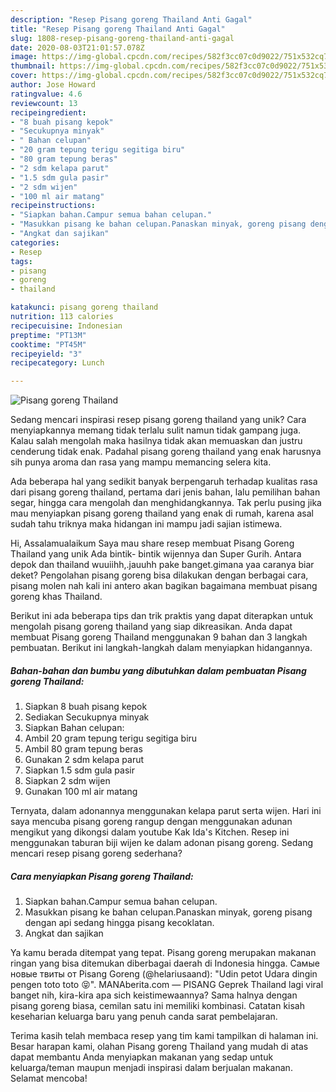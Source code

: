 ```yaml
---
description: "Resep Pisang goreng Thailand Anti Gagal"
title: "Resep Pisang goreng Thailand Anti Gagal"
slug: 1808-resep-pisang-goreng-thailand-anti-gagal
date: 2020-08-03T21:01:57.078Z
image: https://img-global.cpcdn.com/recipes/582f3cc07c0d9022/751x532cq70/pisang-goreng-thailand-foto-resep-utama.jpg
thumbnail: https://img-global.cpcdn.com/recipes/582f3cc07c0d9022/751x532cq70/pisang-goreng-thailand-foto-resep-utama.jpg
cover: https://img-global.cpcdn.com/recipes/582f3cc07c0d9022/751x532cq70/pisang-goreng-thailand-foto-resep-utama.jpg
author: Jose Howard
ratingvalue: 4.6
reviewcount: 13
recipeingredient:
- "8 buah pisang kepok"
- "Secukupnya minyak"
- " Bahan celupan"
- "20 gram tepung terigu segitiga biru"
- "80 gram tepung beras"
- "2 sdm kelapa parut"
- "1.5 sdm gula pasir"
- "2 sdm wijen"
- "100 ml air matang"
recipeinstructions:
- "Siapkan bahan.Campur semua bahan celupan."
- "Masukkan pisang ke bahan celupan.Panaskan minyak, goreng pisang dengan api sedang hingga pisang kecoklatan."
- "Angkat dan sajikan"
categories:
- Resep
tags:
- pisang
- goreng
- thailand

katakunci: pisang goreng thailand 
nutrition: 113 calories
recipecuisine: Indonesian
preptime: "PT13M"
cooktime: "PT45M"
recipeyield: "3"
recipecategory: Lunch

---
```



![Pisang goreng Thailand](https://img-global.cpcdn.com/recipes/582f3cc07c0d9022/751x532cq70/pisang-goreng-thailand-foto-resep-utama.jpg)

Sedang mencari inspirasi resep pisang goreng thailand yang unik? Cara menyiapkannya memang tidak terlalu sulit namun tidak gampang juga. Kalau salah mengolah maka hasilnya tidak akan memuaskan dan justru cenderung tidak enak. Padahal pisang goreng thailand yang enak harusnya sih punya aroma dan rasa yang mampu memancing selera kita.

Ada beberapa hal yang sedikit banyak berpengaruh terhadap kualitas rasa dari pisang goreng thailand, pertama dari jenis bahan, lalu pemilihan bahan segar, hingga cara mengolah dan menghidangkannya. Tak perlu pusing jika mau menyiapkan pisang goreng thailand yang enak di rumah, karena asal sudah tahu triknya maka hidangan ini mampu jadi sajian istimewa.

Hi, Assalamualaikum Saya mau share resep membuat Pisang Goreng Thailand yang unik Ada bintik- bintik wijennya dan Super Gurih. Antara depok dan thailand wuuiihh,.jauuhh pake banget.gimana yaa caranya biar deket? Pengolahan pisang goreng bisa dilakukan dengan berbagai cara, pisang molen nah kali ini antero akan bagikan bagaimana membuat pisang goreng khas Thailand.


Berikut ini ada beberapa tips dan trik praktis yang dapat diterapkan untuk mengolah pisang goreng thailand yang siap dikreasikan. Anda dapat membuat Pisang goreng Thailand menggunakan 9 bahan dan 3 langkah pembuatan. Berikut ini langkah-langkah dalam menyiapkan hidangannya.

<!--inarticleads1-->

##### Bahan-bahan dan bumbu yang dibutuhkan dalam pembuatan Pisang goreng Thailand:

1. Siapkan 8 buah pisang kepok
1. Sediakan Secukupnya minyak
1. Siapkan  Bahan celupan:
1. Ambil 20 gram tepung terigu segitiga biru
1. Ambil 80 gram tepung beras
1. Gunakan 2 sdm kelapa parut
1. Siapkan 1.5 sdm gula pasir
1. Siapkan 2 sdm wijen
1. Gunakan 100 ml air matang


Ternyata, dalam adonannya menggunakan kelapa parut serta wijen. Hari ini saya mencuba pisang goreng rangup dengan menggunakan adunan mengikut yang dikongsi dalam youtube Kak Ida&#39;s Kitchen. Resep ini menggunakan taburan biji wijen ke dalam adonan pisang goreng. Sedang mencari resep pisang goreng sederhana? 

<!--inarticleads2-->

##### Cara menyiapkan Pisang goreng Thailand:

1. Siapkan bahan.Campur semua bahan celupan.
1. Masukkan pisang ke bahan celupan.Panaskan minyak, goreng pisang dengan api sedang hingga pisang kecoklatan.
1. Angkat dan sajikan


Ya kamu berada ditempat yang tepat. Pisang goreng merupakan makanan ringan yang bisa ditemukan diberbagai daerah di Indonesia hingga. Самые новые твиты от Pisang Goreng (@helariusaand): &#34;Udin petot Udara dingin pengen toto toto 😝&#34;. MANAberita.com — PISANG Geprek Thailand lagi viral banget nih, kira-kira apa sich keistimewaannya? Sama halnya dengan pisang goreng biasa, cemilan satu ini memiliki kombinasi. Catatan kisah keseharian keluarga baru yang penuh canda sarat pembelajaran. 

Terima kasih telah membaca resep yang tim kami tampilkan di halaman ini. Besar harapan kami, olahan Pisang goreng Thailand yang mudah di atas dapat membantu Anda menyiapkan makanan yang sedap untuk keluarga/teman maupun menjadi inspirasi dalam berjualan makanan. Selamat mencoba!
